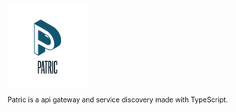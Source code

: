 ![patric logo](src/assets/logo_square.jpg)

Patric is a api gateway and service discovery made with TypeScript.